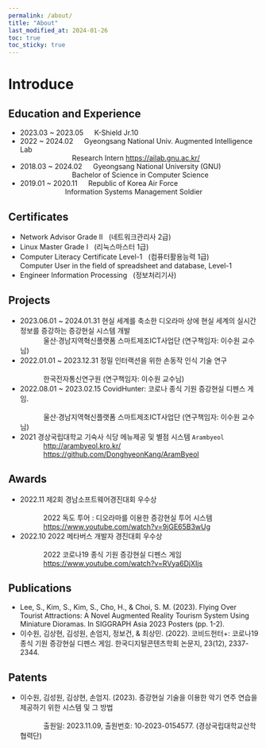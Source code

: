 ```yaml
---
permalink: /about/
title: "About"
last_modified_at: 2024-01-26
toc: true
toc_sticky: true
---
```


# Introduce
## Education and Experience
- 2023.03 ~ 2023.05 &emsp; K-Shield Jr.10  
- 2022 ~ 2024.02 &emsp; Gyeongsang National Univ. Augmented Intelligence Lab
<br> &ensp; &emsp; &emsp; &emsp; &emsp; &ensp; &ensp; Research Intern <https://ailab.gnu.ac.kr/>
- 2018.03 ~ 2024.02 &emsp; Gyeongsang National University (GNU)
<br> &ensp; &emsp; &emsp; &emsp; &emsp; &ensp; &ensp; Bachelor of Science in Computer Science
- 2019.01 ~ 2020.11 &emsp; Republic of Korea Air Force
<br> &ensp; &ensp; &ensp; &emsp; &emsp; &ensp; &ensp; Information Systems Management Soldier

## Certificates
- Network Advisor Grade Ⅱ &nbsp; (네트워크관리사 2급)
- Linux Master Grade Ⅰ &nbsp; (리눅스마스터 1급)
- Computer Literacy Certificate Level-1 &nbsp; (컴퓨터활용능력 1급)
<br> Computer User in the field of spreadsheet and database, Level-1
- Engineer Information Processing &nbsp; (정보처리기사)   

## Projects   
- 2023.06.01 ~ 2024.01.31 현실 세계를 축소한 디오라마 상에 현실 세계의 실시간 정보를 증강하는 증강현실 시스템 개발
<br> &ensp; &emsp; &emsp; 울산·경남지역혁신플랫폼 스마트제조ICT사업단 (연구책임자: 이수원 교수님)   
- 2022.01.01 ~ 2023.12.31 정밀 인터랙션을 위한 손동작 인식 기술 연구   
<br> &ensp; &emsp; &emsp; 한국전자통신연구원 (연구책임자: 이수원 교수님)   
- 2022.08.01 ~ 2023.02.15 CovidHunter: 코로나 종식 기원 증강현실 디펜스 게임.   
<br> &ensp; &emsp; &emsp; 울산·경남지역혁신플랫폼 스마트제조ICT사업단 (연구책임자: 이수원 교수님)   
- 2021 경상국립대학교 기숙사 식당 메뉴제공 및 별점 시스템 `Arambyeol`
<br> &ensp; &emsp; &emsp; <http://arambyeol.kro.kr/>
<br> &ensp; &emsp; &emsp; <https://github.com/DonghyeonKang/AramByeol>

## Awards     
- 2022.11 제2회 경남소프트웨어경진대회 우수상  
<br> &ensp; &emsp; &emsp; 2022 독도 투어 : 디오라마를 이용한 증강현실 투어 시스템
<br> &ensp; &emsp; &emsp; <https://www.youtube.com/watch?v=9jGE65B3wUg>   
- 2022.10 2022 메타버스 개발자 경진대회 우수상   
<br> &ensp; &emsp; &emsp; 2022 코로나19 종식 기원 증강현실 디펜스 게임
<br> &ensp; &emsp; &emsp; <https://www.youtube.com/watch?v=RVya6DjXIjs>   

## Publications
- Lee, S., Kim, S., Kim, S., Cho, H., & Choi, S. M. (2023). Flying Over Tourist Attractions: A Novel Augmented Reality Tourism System Using Miniature Dioramas. In SIGGRAPH Asia 2023 Posters (pp. 1-2).
- 이수원, 김상현, 김성원, 손엄지, 정보건, & 최상민. (2022). 코비드헌터+: 코로나19 종식 기원 증강현실 디펜스 게임. 한국디지털콘텐츠학회 논문지, 23(12), 2337-2344.  

## Patents   
- 이수원, 김성원, 김상현, 손엄지. (2023). 증강현실 기술을 이용한 악기 연주 연습을 제공하기 위한 시스템 및 그 방법   
<br> &ensp; &emsp; &emsp; 출원일: 2023.11.09, 출원번호: 10-2023-0154577. (경상국립대학교산학협력단)






